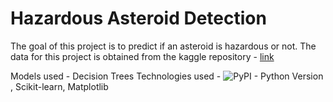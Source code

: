 # Hazardous Asteroid Detection

The goal of this project is to predict if an asteroid is hazardous or not. The data for this project is obtained from the kaggle repository - [link](https://www.kaggle.com/datasets/sakhawat18/asteroid-dataset) 

Models used - Decision Trees
Technologies used - ![PyPI - Python Version](https://img.shields.io/pypi/pyversions/:packageName), Scikit-learn, Matplotlib
